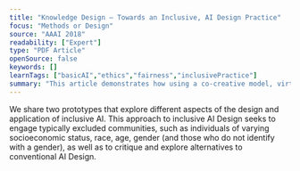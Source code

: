 ```yaml
---
title: "Knowledge Design — Towards an Inclusive, AI Design Practice"
focus: "Methods or Design"
source: "AAAI 2018"
readability: ["Expert"]
type: "PDF Article"
openSource: false
keywords: []
learnTags: ["basicAI","ethics","fairness","inclusivePractice"]
summary: "This article demonstrates how using a co-creative model, virtual meetings and physical engagement in AI design research can be more inclusive for those who do not traditionally participate due to race, gender, computer literacy and geography. "
---
```

We share two prototypes that explore different aspects of
the design and application of inclusive AI. This approach to
inclusive AI Design seeks to engage typically excluded
communities, such as individuals of varying socioeconomic
status, race, age, gender (and those who do not identify with
a gender), as well as to critique and explore alternatives to
conventional AI Design.
